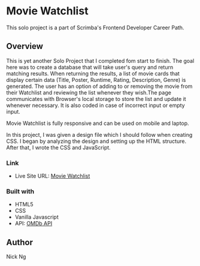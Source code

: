 # Movie Watchlist

This solo project is a part of Scrimba's Frontend Developer Career Path.

## Overview

This is yet another Solo Project that I completed fom start to finish. The goal here was to create a database that will take user's query and return matching results. When returning the results, a list of movie cards that display certain data (Title, Poster, Runtime, Rating, Description, Genre) is generated. The user has an option of adding to or removing the movie from their Watchlist and reviewing the list whenever they wish.The page communicates with Browser's local storage to store the list and update it whenever necessary. It is also coded in case of incorrect input or empty input.

Movie Watchlist is fully responsive and can be used on mobile and laptop.

In this project, I was given a design file which I should follow when creating CSS. I began by analyzing the design and setting up the HTML structure. After that, I wrote the CSS and JavaScript.

### Link
* Live Site URL: [Movie Watchlist](https://silver-sopapillas-99ebc1.netlify.app)

### Built with
* HTML5
* CSS
* Vanilla Javascript
* API: [OMDb API](https://www.omdbapi.com/)

## Author
Nick Ng
